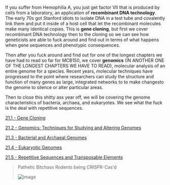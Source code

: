 If you suffer from Hemophilia A, you just get factor VII that is produced by cells from a laboratory, an application of **recombinant DNA technology**. The early 70s got Stanford idiots to isolate DNA in a test tube and covalently link them and put it inside of a host cell that let the recombinant molecules make many identical copies. This is **gene cloning**, but first we cover recombinant DNA technology then to the cloning so we can see how geneticists are able to fuck around and find out in terms of what happens when gene sequences and phenotypic consequences.

Then after you fuck around and find out for one of the longest chapters we have had to read so far for MCB150, we cover **genomics** (IN ANOTHER ONE OF THE LONGEST CHAPTERS WE HAVE TO READ), molecular analysis of an entire genome for a species. Recent years, molecular techniques have progressed to the point where researchers can study the structure and function of many genes as large, integrated networks to to make changesto the genome to silence or alter particular areas.

Then to close this shitty ass year off, we will be covering the genome characteristics of bacteria, archaea, and eukaryotes. We see what the fuck is the deal with repetitive sequences.

[21.1 - Gene Cloning](https://github.com/MCBasterSheet/MCBasterSheet/blob/main/MCB150/pages/SubChapters/Chapter%2021/21.1%20-%20Gene%20Cloning.md)

[21.2 - Genomics: Techniques for Studying and Altering Genomes](https://github.com/MCBasterSheet/MCBasterSheet/blob/main/MCB150/pages/SubChapters/Chapter%2021/21.2%20-%20Genomics%3A%20Techniques%20for%20Studying%20and%20Altering%20Genomes.md)

[21.3 - Bacterial and Archaeal Genomes](https://github.com/MCBasterSheet/MCBasterSheet/blob/main/MCB150/pages/SubChapters/Chapter%2021/21.3%20-%20Bacterial%20and%20Archaeal%20Genomes.md)

[21.4 - Eukaryotic Genomes]()

[21.5 - Repetitive Sequences and Transposable Elements]()

>Pathetic Bitchass Rodents being CRISPR-Cas'd
>
>![image](https://github.com/MCBasterSheet/MCBasterSheet/assets/157453648/003e109a-5b4f-4d6f-bb38-b9b5906da17d)
